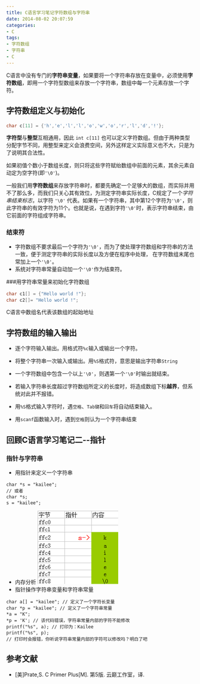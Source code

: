 ```yaml
---
title: C语言学习笔记字符数组与字符串
date: 2014-08-02 20:07:59
categories:
- C
tags:
- 字符数组
- 字符串
- C
---
```


 C语言中没有专门的**字符串变量**，如果要将一个字符串存放在变量中，必须使用**字符数组**，即用一个字符型数组来存放一个字符串，数组中每一个元素存放一个字符。

<!--more-->

## 字符数组定义与初始化

```c
char c[11] = {'h','e','l','l','o','w','o','r','l','d','!'};
```



**字符型**与**整型**互相通用，因此 `int c[11]` 也可以定义字符数组。但由于两种类型分配字节不同，用整型来定义会浪费空间，另外这样定义实际意义也不大，只是为了说明其合法性。

如果初值个数小于数组长度，则只将这些字符赋绐数组中前面的元素，其余元素自动定为空字符(即`'\0'`)。

一般我们用**字符数组**来存放字符串时，都要先确定一个足够大的数组，而实际并用不了那么多，而我们只关心其有效位，为测定字符串实际长度，C规定了一个*字符串结束标志*，以字符 `'\0'` 代表。如果有一个字符串，其中第12个字符为`'\0'`，则此字符串的有效字符为11个。也就是说，在遇到字符`'\0'`时，表示字符串结束，由它前面的字符组成字符串。 

### 结束符

- 字符数组不要求最后一个字符为`'\0'`，而为了使处理字符数组和字符串的方法一致，便于测定字符串的实际长度以及方便在程序中处理， 在字符数组末尾也常加上一个`'\0'`。
- 系统对字符串常量自动加一个`'\0'`作为结束符。

###用字符串常量来初始化字符数组 

```c
char c1[] = {"Hello world !"};
char c2[]= "Hello world !";
```

C语言中数组名代表该数组的起始地址

## 字符数组的输入输出

- 逐个字符输入输出。用格式符`%c`输入或输出一个字符。

- 将整个字符串一次输入或输出。用`%S`格式符，意思是输出字符串`String`
- 一个字符数组中包含一个以上`'\0'`，则遇第一个`'\0'`时输出就结束。

- 若输入字符串长度超过字符数组所定义的长度时，将造成数组下标**越界**，但系统对此并不报错。

- 用`%S`格式输入字符时，遇`空格`、`Tab键`和`回车`将自动结束输入。
- 用`scanf`函数输入时，遇到`空格`则认为一个字符串结束



## 回顾C语言学习笔记二--指针

### 指针与字符串

- 用指针来定义一个字符串

```
char *s = "kailee";
// 或者
char *s;
s = "kailee";
```

- 内存分析
  ![](../../assets/bianliangcunchu4.png)
- 指针操作字符串变量和字符串常量

```
char a[] = "kailee"; // 定义了一个字符长变量
char *p = "kailee"; // 定义了一个字符串常量
*a = "K";
*p = 'K'; // 该代码错误，字符串常量内部的字符不能修改
printf("%s", a); // 打印为：Kailee
printf("%s", p); 
// 打印时会报错，你听说字符串常量内部的字符可以修改吗？明白了吧
```



## 参考文献

- [美]Prate,S. C Primer Plus[M]. 第5版. 云巅工作室，译.